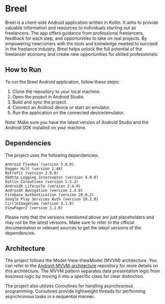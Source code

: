 Breel
=====

Breel is a client-side Android application written in Kotlin. It aims to provide valuable information and resources to individuals starting out as freelancers. The app offers guidance from professional freelancers, feedback for each step, and opportunities to take on real projects. By empowering newcomers with the tools and knowledge needed to succeed in the freelance industry, Breel helps unlock the full potential of the freelancer economy and create new opportunities for skilled professionals.

How to Run
----------

To run the Breel Android application, follow these steps:

1.  Clone the repository to your local machine.
2.  Open the project in Android Studio.
3.  Build and sync the project.
4.  Connect an Android device or start an emulator.
5.  Run the application on the connected device/emulator.

Note: Make sure you have the latest version of Android Studio and the Android SDK installed on your machine.

Dependencies
------------
The project uses the following dependencies:

    Android Flexbox (version 3.0.0)
    Dagger Hilt (version 2.44)
    Retrofit (version 2.9.0)
    OkHttp Logging Interceptor (version 4.9.0)
    Kotlin Coroutines (version 1.5.2)
    AndroidX Lifecycle (version 2.4.0)
    AndroidX Navigation (version 2.4.0)
    Firebase Authentication (version 20.0.2)
    Google Play Services Auth (version 19.2.0)
    CircleImageView (version 3.1.0)
    ViewPager2 (version 1.1.0)

Please note that the versions mentioned above are just placeholders and may not be the latest versions. Make sure to refer to the official documentation or relevant sources to get the latest versions of the dependencies.

Architecture
------------

The project follows the Model-View-ViewModel (MVVM) architecture. You can refer to the [Android-MVVM-architecture](https://github.com/ahmedeltaher/Android-MVVM-architecture) repository for more details on this architecture. The MVVM pattern separates data presentation logic from business logic by moving it into a specific class for clear distinction.

The project also utilizes Coroutines for handling asynchronous programming. Coroutines provide lightweight threads for performing asynchronous tasks in a sequential manner.
